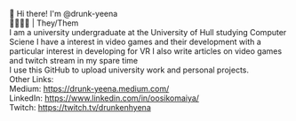 👋 Hi there! I'm @drunk-yeena  
💛🤍💜🖤 | They/Them  
I am a university undergraduate at the University of Hull studying Computer Sciene
I have a interest in video games and their development with a particular interest in developing for VR
I also write articles on video games and twitch stream in my spare time  
I use this GitHub to upload university work and personal projects.  
Other Links:  
Medium: https://drunk-yeena.medium.com/  
LinkedIn: https://www.linkedin.com/in/oosikomaiya/  
Twitch: https://twitch.tv/drunkenhyena
